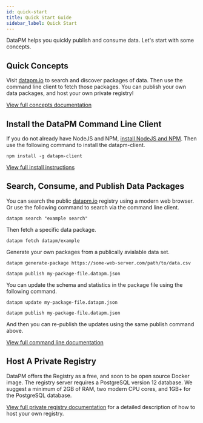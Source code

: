 ```yaml
---
id: quick-start
title: Quick Start Guide
sidebar_label: Quick Start
---
```


DataPM helps you quickly publish and consume data. Let's start with some concepts. 

## Quick Concepts

Visit [datapm.io](https://datapm.io) to search and discover packages of data. Then use the command line client to fetch those packages. You can publish your own data packages, and host your own private registry!

[View full concepts documentation](concepts.md)

## Install the DataPM Command Line Client

If you do not already have NodeJS and NPM, [install NodeJS and NPM](https://nodejs.org/en/). Then use the following command to install the datapm-client.

```text
npm install -g datapm-client
```

[View full install instructions](command-line-client.md)

## Search, Consume, and Publish Data Packages

You can search the public [datapm.io](https://datapm.io) registry using a modern web browser. Or use the following command to search via the command line client. 

```text
datapm search "example search"
```

Then fetch a specific data package. 

```text
datapm fetch datapm/example
```

Generate your own packages from a publically avialable data set. 

```text
datapm generate-package https://some-web-server.com/path/to/data.csv

datapm publish my-package-file.datapm.json
```

You can update the schema and statistics in the package file using the following command. 

```text
datapm update my-package-file.datapm.json

datapm publish my-package-file.datapm.json
```

And then you can re-publish the updates using the same publish command above. 

[View full command line documentation](command-line-client.md)

## Host A Private Registry

DataPM offers the Registry as a free, and soon to be open source Docker image. The registry server requires a PostgreSQL version 12 database. We suggest a minimum of 2GB of RAM, two modern CPU cores, and 1GB+ for the PostgreSQL database.

[View full private registry documentation](private-registry.md) for a detailed description of how to host your own registry.
